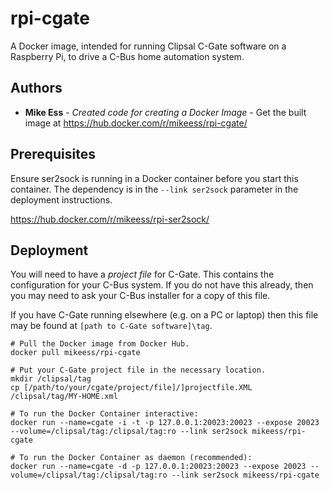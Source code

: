 # rpi-cgate

A Docker image, intended for running Clipsal C-Gate software on a Raspberry Pi, to drive a C-Bus home automation system.

## Authors

* **Mike Ess** - *Created code for creating a Docker Image* - Get the built image at https://hub.docker.com/r/mikeess/rpi-cgate/

## Prerequisites

Ensure ser2sock is running in a Docker container before you start this container. The dependency is in the `--link ser2sock` parameter in the deployment instructions.

https://hub.docker.com/r/mikeess/rpi-ser2sock/ 

## Deployment

You will need to have a *project file* for C-Gate. This contains the configuration for your C-Bus system. If you do not have this already, then you may need to ask your C-Bus installer for a copy of this file.

If you have C-Gate running elsewhere (e.g. on a PC or laptop) then this file may be found at `[path to C-Gate software]\tag`.

```
# Pull the Docker image from Docker Hub.
docker pull mikeess/rpi-cgate

# Put your C-Gate project file in the necessary location.
mkdir /clipsal/tag
cp [/path/to/your/cgate/project/file]/]projectfile.XML /clipsal/tag/MY-HOME.xml

# To run the Docker Container interactive:
docker run --name=cgate -i -t -p 127.0.0.1:20023:20023 --expose 20023 --volume=/clipsal/tag:/clipsal/tag:ro --link ser2sock mikeess/rpi-cgate

# To run the Docker Container as daemon (recommended):
docker run --name=cgate -d -p 127.0.0.1:20023:20023 --expose 20023 --volume=/clipsal/tag:/clipsal/tag:ro --link ser2sock mikeess/rpi-cgate
```

